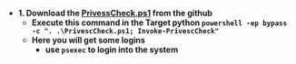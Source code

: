 - __1. Download the [PrivessCheck.ps1](https://github.com/itm4n/PrivescCheck.git) from the github__
  - __Execute this command in the Target python `powershell -ep bypass -c ". .\PrivescCheck.ps1; Invoke-PrivescCheck"`__
  - __Here you will get some logins__
    - __use `psexec` to login into the system__
